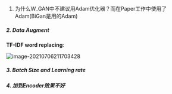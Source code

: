 1. 为什么W_GAN中不建议用Adam优化器？而在Paper工作中使用了Adam(BiGan是用的Adam)

##### 2. Data Augment

**TF-IDF word replacing**:

![image-20210706211703428](https://gitee.com/yxbLovewy/my-pictures/raw/master/image-20210706211703428.png)

##### 3. Batch Size and Learning rate

##### 4. 加到Encoder效果不好
